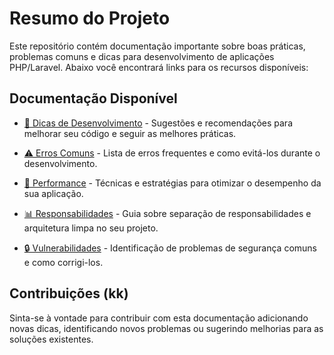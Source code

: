 # Resumo do Projeto

Este repositório contém documentação importante sobre boas práticas, problemas comuns e dicas para desenvolvimento de aplicações PHP/Laravel. Abaixo você encontrará links para os recursos disponíveis:

## Documentação Disponível

- [📝 Dicas de Desenvolvimento](./dicas.md) - Sugestões e recomendações para melhorar seu código e seguir as melhores práticas.

- [⚠️ Erros Comuns](./erros.md) - Lista de erros frequentes e como evitá-los durante o desenvolvimento.

- [🚀 Performance](./performace.md) - Técnicas e estratégias para otimizar o desempenho da sua aplicação.

- [📊 Responsabilidades](./responsabilidades.md) - Guia sobre separação de responsabilidades e arquitetura limpa no seu projeto.

- [🔒 Vulnerabilidades](./vulnerabilidades.md) - Identificação de problemas de segurança comuns e como corrigi-los.

## Contribuições (kk)

Sinta-se à vontade para contribuir com esta documentação adicionando novas dicas, identificando novos problemas ou sugerindo melhorias para as soluções existentes.